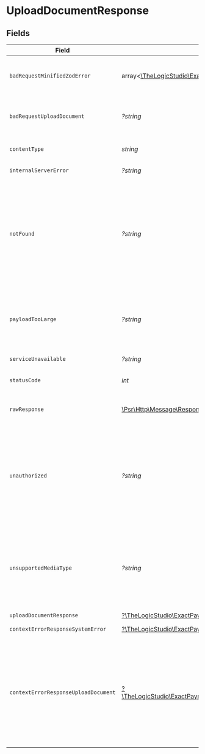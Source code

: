 # UploadDocumentResponse


## Fields

| Field                                                                                                                                                                                                           | Type                                                                                                                                                                                                            | Required                                                                                                                                                                                                        | Description                                                                                                                                                                                                     |
| --------------------------------------------------------------------------------------------------------------------------------------------------------------------------------------------------------------- | --------------------------------------------------------------------------------------------------------------------------------------------------------------------------------------------------------------- | --------------------------------------------------------------------------------------------------------------------------------------------------------------------------------------------------------------- | --------------------------------------------------------------------------------------------------------------------------------------------------------------------------------------------------------------- |
| `badRequestMinifiedZodError`                                                                                                                                                                                    | array<[\TheLogicStudio\ExactPayments\Models\Shared\ZodError](../../Models/Shared/ZodError.md)>                                                                                                                  | :heavy_minus_sign:                                                                                                                                                                                              | **Bad Request**\<br/>\<br/>The request body contains a malformed request or is incomplete.<br/>                                                                                                                 |
| `badRequestUploadDocument`                                                                                                                                                                                      | *?string*                                                                                                                                                                                                       | :heavy_minus_sign:                                                                                                                                                                                              | **Bad Request**\<br/>\<br/>The request body contains a malformed request or is incomplete.<br/>                                                                                                                 |
| `contentType`                                                                                                                                                                                                   | *string*                                                                                                                                                                                                        | :heavy_check_mark:                                                                                                                                                                                              | HTTP response content type for this operation                                                                                                                                                                   |
| `internalServerError`                                                                                                                                                                                           | *?string*                                                                                                                                                                                                       | :heavy_minus_sign:                                                                                                                                                                                              | **Internal Server Error**<br/>                                                                                                                                                                                  |
| `notFound`                                                                                                                                                                                                      | *?string*                                                                                                                                                                                                       | :heavy_minus_sign:                                                                                                                                                                                              | **Not Found**\<br/>\<br/>When you'll get `404 Not Found` response:<br/>- The Organization doesn't exist.<br/>- The provided Onboarding Application doesn't exist.<br/>- The Principal doesn't exist on the Onboarding Application.<br/> |
| `payloadTooLarge`                                                                                                                                                                                               | *?string*                                                                                                                                                                                                       | :heavy_minus_sign:                                                                                                                                                                                              | **Payload Too Large**\<br/>\<br/>When you'll get `413 Payload Too Large` response:<br/>- The Document size is > 14 MB.<br/>                                                                                     |
| `serviceUnavailable`                                                                                                                                                                                            | *?string*                                                                                                                                                                                                       | :heavy_minus_sign:                                                                                                                                                                                              | **Service Unavailable**<br/>                                                                                                                                                                                    |
| `statusCode`                                                                                                                                                                                                    | *int*                                                                                                                                                                                                           | :heavy_check_mark:                                                                                                                                                                                              | HTTP response status code for this operation                                                                                                                                                                    |
| `rawResponse`                                                                                                                                                                                                   | [\Psr\Http\Message\ResponseInterface](https://www.php-fig.org/psr/psr-7/#33-psrhttpmessageresponseinterface)                                                                                                    | :heavy_minus_sign:                                                                                                                                                                                              | Raw HTTP response; suitable for custom response parsing                                                                                                                                                         |
| `unauthorized`                                                                                                                                                                                                  | *?string*                                                                                                                                                                                                       | :heavy_minus_sign:                                                                                                                                                                                              | **Unauthorized**\<br/>\<br/>When you'll get `401 Unauthorized` response:<br/>- The User or Application Token is invalid.<br/>- The User or Application Token doesn't have permission to upload Documents.<br/>  |
| `unsupportedMediaType`                                                                                                                                                                                          | *?string*                                                                                                                                                                                                       | :heavy_minus_sign:                                                                                                                                                                                              | **Unsupported Media Type**\<br/>\<br/>When you'll get `415 Unsupported Media Type` response:<br/>- Unable to identify the Document type.<br/>- Document type not supported.<br/>                                |
| `uploadDocumentResponse`                                                                                                                                                                                        | [?\TheLogicStudio\ExactPayments\Models\Shared\UploadDocumentResponse](../../Models/Shared/UploadDocumentResponse.md)                                                                                            | :heavy_minus_sign:                                                                                                                                                                                              | **Created**                                                                                                                                                                                                     |
| `contextErrorResponseSystemError`                                                                                                                                                                               | [?\TheLogicStudio\ExactPayments\Models\Shared\ContextErrorResponseSystemError](../../Models/Shared/ContextErrorResponseSystemError.md)                                                                          | :heavy_minus_sign:                                                                                                                                                                                              | **Internal Server Error**<br/>                                                                                                                                                                                  |
| `contextErrorResponseUploadDocument`                                                                                                                                                                            | [?\TheLogicStudio\ExactPayments\Models\Shared\ContextErrorResponseUploadDocument](../../Models/Shared/ContextErrorResponseUploadDocument.md)                                                                    | :heavy_minus_sign:                                                                                                                                                                                              | **Not Found**\<br/>\<br/>When you'll get `404 Not Found` response:<br/>- The Organization doesn't exist.<br/>- The provided Onboarding Application doesn't exist.<br/>- The Principal doesn't exist on the Onboarding Application.<br/> |